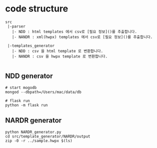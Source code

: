 # code structure

```
src
 |-parser 
   |- NDD : html templates 에서 csv로 [필요 정보]()를 추출합니다.
   |- NANDR : xml(hwpx) templates 에서 csv로 [필요 정보]()를 추출합니다.

 |-templates_generator 
   |- NDD : csv 을 html template 로 변환합니다.
   |- NANDR : csv 을 hwpx template 로 변환합니다.
    
``` 

## NDD generator
```
# start mogodb
mongod --dbpath=/Users/mac/data/db

# flask run
python -m flask run
```

## NARDR generator

```
python NARDR_generator.py
cd src/template_generator/NARDR/output
zip -0 -r ../sample.hwpx $(ls)
```
